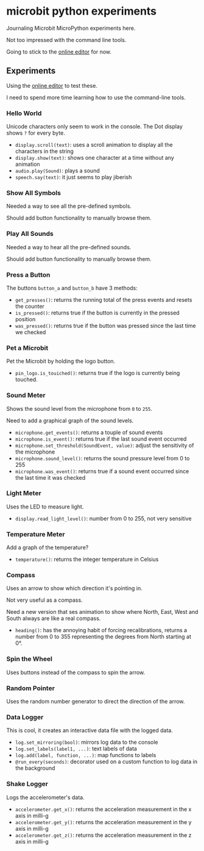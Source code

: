 # microbit python experiments

Journaling Microbit MicroPython experiments here.

Not too impressed with the command line tools.

Going to stick to the [online editor](https://python.microbit.org/v/3) for now.

## Experiments

Using the [online editor](https://python.microbit.org/v/3) to test these.

I need to spend more time learning how to use the command-line tools.

### Hello World

Unicode characters only seem to work in the console.
The Dot display shows `?` for every byte.

- `display.scroll(text)`: uses a scroll animation to display all the characters in the string
- `display.show(text)`: shows one character at a time without any animation
- `audio.play(Sound)`: plays a sound
- `speech.say(text)`: it just seems to play jiberish

### Show All Symbols

Needed a way to see all the pre-defined symbols.

Should add button functionality to manually browse them.

### Play All Sounds

Needed a way to hear all the pre-defined sounds.

Should add button functionality to manually browse them.

### Press a Button

The buttons `button_a` and `button_b` have 3 methods:

- `get_presses()`: returns the running total of the press events and resets the counter
- `is_pressed()`: returns true if the button is currently in the pressed position
- `was_pressed()`: returns true if the button was pressed since the last time we checked

### Pet a Microbit

Pet the Microbit by holding the logo button.

- `pin_logo.is_touiched()`: returns true if the logo is currently being touched.

### Sound Meter

Shows the sound level from the microphone from `0` to `255`.

Need to add a graphical graph of the sound levels.

- `microphone.get_events()`: returns a touple of sound events
- `microphone.is_event()`: returns true if the last sound event occurred
- `microphone.set_threshold(SoundEvent, value)`: adjust the sensitivity of the microphone
- `microphone.sound_level()`: returns the sound pressure level from 0 to 255
- `microphone.was_event()`: returns true if a sound event occurred since the last time it was checked

### Light Meter

Uses the LED to measure light.

- `display.read_light_level()`: number from 0 to 255, not very sensitive

### Temperature Meter

Add a graph of the temperature?

- `temperature()`: returns the integer temperature in Celsius

### Compass

Uses an arrow to show which direction it's pointing in.

Not very useful as a compass.

Need a new version that ses animation to show where North, East, West and South always are like a real compass.

- `heading()`: has the annoying habit of forcing recalibrations, returns a number from 0 to 355 representing the degrees from North starting at 0°.

### Spin the Wheel

Uses buttons instead of the compass to spin the arrow.

### Random Pointer

Uses the random number generator to direct the direction of the arrow.

### Data Logger

This is cool, it creates an interactive data file with the logged data.

- `log.set_mirroring(bool)`: mirrors log data to the console
- `log.set_labels(label1, ...)`: text labels of data
- `log.add(label, function, ...)`: map functions to labels
- `@run_every(seconds)`: decorator used on a custom function to log data in the background

### Shake Logger

Logs the accelerometer's data.

- `accelerometer.get_x()`: returns the acceleration measurement in the x axis in milli-g
- `accelerometer.get_y()`: returns the acceleration measurement in the y axis in milli-g
- `accelerometer.get_z()`: returns the acceleration measurement in the z axis in milli-g
